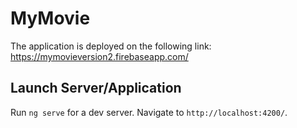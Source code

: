 # MyMovie

The application is deployed on the following link: https://mymovieversion2.firebaseapp.com/

## Launch Server/Application

Run `ng serve` for a dev server. Navigate to `http://localhost:4200/`.


